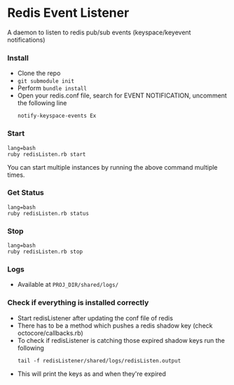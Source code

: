 # Redis Event Listener
A daemon to listen to redis pub/sub events (keyspace/keyevent notifications)

### Install
- Clone the repo
- `git submodule init`
- Perform `bundle install`
- Open your redis.conf file, search for EVENT NOTIFICATION, uncomment the following line
  ```
  notify-keyspace-events Ex
  ```

### Start

```
lang=bash
ruby redisListen.rb start
```

You can start multiple instances by running the above command multiple times.

### Get Status

```
lang=bash
ruby redisListen.rb status
```

### Stop

```
lang=bash
ruby redisListen.rb stop
```


### Logs

- Available at `PROJ_DIR/shared/logs/`


### Check if everything is installed correctly
- Start redisListener after updating the conf file of redis
- There has to be a method which pushes a redis shadow key (check octocore/callbacks.rb)
- To check if redisListener is catching those expired shadow keys run the following
  ```
  tail -f redisListener/shared/logs/redisListen.output
  ```
- This will print the keys as and when they're expired

